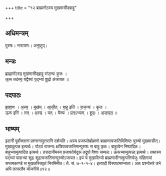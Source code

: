 +++
title = "१२ ब्राह्मणोऽस्य मुखमासीद्बाहू"

+++
## अधिमन्त्रम्
पुरुषः। नारायणः। अनुष्टुप्।

## मन्त्रः
ब्रा॒ह्म॒णो॑ऽस्य॒ मुख॑मासीद्बा॒हू रा॑ज॒न्यः॑ कृ॒तः ।  
ऊ॒रू तद॑स्य॒ यद्वैश्यः॑ प॒द्भ्यां शू॒द्रो अ॑जायत ॥

## पदपाठः
ब्रा॒ह्म॒णः । अ॒स्य॒ । मुख॑म् । आ॒सी॒त् । बा॒हू इति॑ । रा॒ज॒न्यः॑ । कृ॒तः ।  
ऊ॒रू इति॑ । तत् । अ॒स्य॒ । यत् । वैश्यः॑ । प॒त्ऽभ्याम् । शू॒द्रः । अ॒जा॒य॒त॒ ॥

## भाष्यम्
इदानीं पूर्वोक्तानां प्रश्नानामुत्तरानि दर्शयति। अस्य प्रजापतेर्ब्राह्मणो ब्राह्मणत्वजातिविशिष्टः पुरुषो मुखमासीत्। मुखादुत्पन्न इत्यर्थः। योऽयं राजन्यः क्षत्रियत्वजातिमान्पुरुशः स बाहू कृतः। बाहुत्वेन निष्पादितः। बाहुभ्यामुत्पादित इत्यर्थः। तत्तदानीमस्य प्रजापतेर्यदूरू तद्रूपो वैश्वः सम्पन्नः। ऊरूभ्यामुत्पन्न्त् इत्यर्थः। तथास्य पद्भ्यां पादाभ्यां शूद्रः शूद्रत्वजातिमान्पुरुषोऽजायत। इयं च मुखादिभ्यो ब्राह्मणादीनामुत्पत्तिर्यजुः संहितायां सप्तमकाण्डे स मुखतस्त्रिवृतं निरमिमीत। तै. सं. ७-१-१-४। इत्यादौ विस्पष्टमाम्नाता। अतः प्रश्नोत्तरे उभे अपि तत्परतैव योजनीये॥१२॥